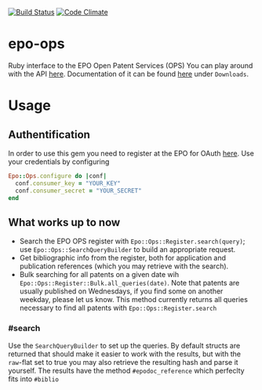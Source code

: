 [![Build Status](https://travis-ci.org/FHG-IMW/epo-ops.svg?branch=master)](https://travis-ci.org/FHG-IMW/epo-ops)
[![Code Climate](https://codeclimate.com/github/FHG-IMW/epo-ops/badges/gpa.svg)](https://codeclimate.com/github/FHG-IMW/epo-ops)

# epo-ops
Ruby interface to the EPO Open Patent Services (OPS)
You can play around with the API [here](https://developers.epo.org/).
Documentation of it can be found [here](https://www.epo.org/searching-for-patents/technical/espacenet/ops.html) under `Downloads`.

# Usage

## Authentification
In order to use this gem you need to register at the EPO for OAuth
[here](https://developers.epo.org/user/register).
Use your credentials by configuring
```ruby
Epo::Ops.configure do |conf|
  conf.consumer_key = "YOUR_KEY"
  conf.consumer_secret = "YOUR_SECRET"
end
```

## What works up to now
* Search the EPO OPS register with `Epo::Ops::Register.search(query)`; use `Epo::Ops::SearchQueryBuilder` to build an appropriate request.
* Get bibliographic info from the register, both for application and publication references (which you may retrieve with the search).
* Bulk searching for all patents on a given date wih `Epo::Ops::Register::Bulk.all_queries(date)`. Note that patents are usually published on Wednesdays, if you find some on another weekday, please let us know.
   This method currently returns all queries necessary to find all patents with `Epo::Ops::Register.search`

### #search
Use the `SearchQueryBuilder` to set up the queries. By default structs are returned that should make it easier to work with the results, but with the `raw`-flat set to true you may also retrieve the resulting hash and parse it yourself.
The results have the method `#epodoc_reference` which perfeclty fits into `#biblio`
